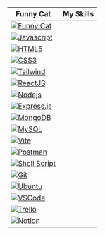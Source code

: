 | Funny Cat | My Skills |
|---|---|
| [![Funny Cat](https://i.imgur.com/example.gif)](https://media.giphy.com/media/JIX9t2j0ZTN9S/giphy.gif) |
| [![Javascript](https://img.shields.io/badge/JavaScript-F7DF1E.svg?style=for-the-badge&logo=javascript&logoColor=white)](https://www.javascript.com/) |
| [![HTML5](https://img.shields.io/badge/-HTML5-E34F26?style=for-the-badge&logo=html5&logoColor=white)](https://www.w3schools.com/html/) |
| [![CSS3](https://img.shields.io/badge/-CSS3-1572B6?style=for-the-badge&logo=css3)](https://www.w3schools.com/css/) |
| [![Tailwind](https://img.shields.io/badge/TailwindCSS-06B6D4?style=for-the-badge&logo=tailwindcss&logoColor=white)](https://tailwindcss.com/) |
| [![ReactJS](https://img.shields.io/badge/-ReactJS-%2361DAFB?style=for-the-badge&logo=react&logoColor=white)](https://reactjs.org/) |
| [![Nodejs](https://img.shields.io/badge/Node.js-43853D.svg?style=for-the-badge&logo=node.js&logoColor=white)](https://nodejs.org/) |
| [![Express.js](https://img.shields.io/badge/Express.js-404D59?style=for-the-badge&logo=express&logoColor=white)](https://expressjs.com/) |
| [![MongoDB](https://img.shields.io/badge/MongoDB-4EA94B?style=for-the-badge&logo=mongodb&logoColor=white)](https://www.mongodb.com/) |
| [![MySQL](https://img.shields.io/badge/MySQL-005C84?style=for-the-badge&logo=mysql&logoColor=white)](https://dev.mysql.com/) |
| [![Vite](https://img.shields.io/badge/Vite-646CFF?style=for-the-badge&logo=vite&logoColor=white)](https://vitejs.dev/) |
| [![Postman](https://img.shields.io/badge/Postman-FF6C37?style=for-the-badge&logo=postman&logoColor=white)](https://www.postman.com/) |
| [![Shell Script](https://img.shields.io/badge/Shell_Script-121011?style=for-the-badge&logo=gnu-bash&logoColor=white)](https://www.gnu.org/software/bash/) |
| [![Git](https://img.shields.io/badge/GIT-E44C30?style=for-the-badge&logo=git&logoColor=white)](https://git-scm.com/) |
| [![Ubuntu](https://img.shields.io/badge/Ubuntu-E95420?style=for-the-badge&logo=ubuntu&logoColor=white)](https://ubuntu.com/) |
| [![VSCode](https://img.shields.io/badge/Visual_Studio_Code-0078D4?style=for-the-badge&logo=visual%20studio%20code&logoColor=white)](https://code.visualstudio.com/) |
| [![Trello](https://img.shields.io/badge/Trello-0052CC?style=for-the-badge&logo=trello&logoColor=white)](https://trello.com/) |
| [![Notion](https://img.shields.io/badge/Notion-000000?style=for-the-badge&logo=notion&logoColor=white)](https://www.notion.so/) |
